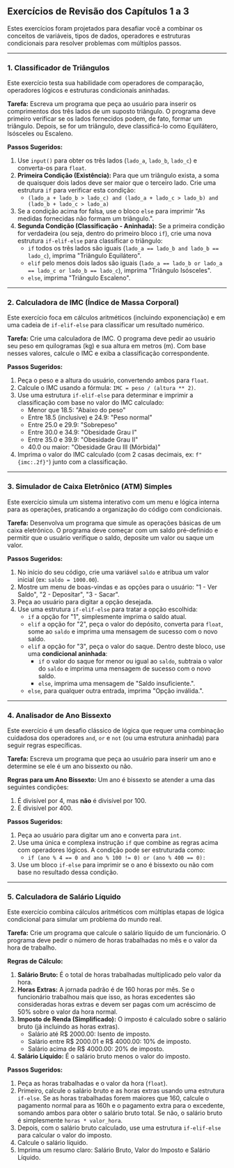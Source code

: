 ## Exercícios de Revisão dos Capítulos 1 a 3

Estes exercícios foram projetados para desafiar você a combinar os conceitos de variáveis, tipos de dados, operadores e estruturas condicionais para resolver problemas com múltiplos passos.

---

### 1. Classificador de Triângulos

Este exercício testa sua habilidade com operadores de comparação, operadores lógicos e estruturas condicionais aninhadas.

**Tarefa:**
Escreva um programa que peça ao usuário para inserir os comprimentos dos três lados de um suposto triângulo. O programa deve primeiro verificar se os lados fornecidos podem, de fato, formar um triângulo. Depois, se for um triângulo, deve classificá-lo como Equilátero, Isósceles ou Escaleno.

**Passos Sugeridos:**
1.  Use `input()` para obter os três lados (`lado_a`, `lado_b`, `lado_c`) e converta-os para `float`.
2.  **Primeira Condição (Existência):** Para que um triângulo exista, a soma de quaisquer dois lados deve ser maior que o terceiro lado. Crie uma estrutura `if` para verificar esta condição:
    * `(lado_a + lado_b > lado_c) and (lado_a + lado_c > lado_b) and (lado_b + lado_c > lado_a)`
3.  Se a condição acima for falsa, use o bloco `else` para imprimir "As medidas fornecidas não formam um triângulo.".
4.  **Segunda Condição (Classificação - Aninhada):** Se a primeira condição for verdadeira (ou seja, dentro do primeiro bloco `if`), crie uma nova estrutura `if-elif-else` para classificar o triângulo:
    * `if` todos os três lados são iguais (`lado_a == lado_b and lado_b == lado_c`), imprima "Triângulo Equilátero".
    * `elif` pelo menos dois lados são iguais (`lado_a == lado_b or lado_a == lado_c or lado_b == lado_c`), imprima "Triângulo Isósceles".
    * `else`, imprima "Triângulo Escaleno".

---

### 2. Calculadora de IMC (Índice de Massa Corporal)

Este exercício foca em cálculos aritméticos (incluindo exponenciação) e em uma cadeia de `if-elif-else` para classificar um resultado numérico.

**Tarefa:**
Crie uma calculadora de IMC. O programa deve pedir ao usuário seu peso em quilogramas (kg) e sua altura em metros (m). Com base nesses valores, calcule o IMC e exiba a classificação correspondente.

**Passos Sugeridos:**
1.  Peça o peso e a altura do usuário, convertendo ambos para `float`.
2.  Calcule o IMC usando a fórmula: `IMC = peso / (altura ** 2)`.
3.  Use uma estrutura `if-elif-else` para determinar e imprimir a classificação com base no valor do IMC calculado:
    * Menor que 18.5: "Abaixo do peso"
    * Entre 18.5 (inclusive) e 24.9: "Peso normal"
    * Entre 25.0 e 29.9: "Sobrepeso"
    * Entre 30.0 e 34.9: "Obesidade Grau I"
    * Entre 35.0 e 39.9: "Obesidade Grau II"
    * 40.0 ou maior: "Obesidade Grau III (Mórbida)"
4.  Imprima o valor do IMC calculado (com 2 casas decimais, ex: `f"{imc:.2f}"`) junto com a classificação.

---

### 3. Simulador de Caixa Eletrônico (ATM) Simples

Este exercício simula um sistema interativo com um menu e lógica interna para as operações, praticando a organização do código com condicionais.

**Tarefa:**
Desenvolva um programa que simule as operações básicas de um caixa eletrônico. O programa deve começar com um saldo pré-definido e permitir que o usuário verifique o saldo, deposite um valor ou saque um valor.

**Passos Sugeridos:**
1.  No início do seu código, crie uma variável `saldo` e atribua um valor inicial (ex: `saldo = 1000.00`).
2.  Mostre um menu de boas-vindas e as opções para o usuário: "1 - Ver Saldo", "2 - Depositar", "3 - Sacar".
3.  Peça ao usuário para digitar a opção desejada.
4.  Use uma estrutura `if-elif-else` para tratar a opção escolhida:
    * `if` a opção for "1", simplesmente imprima o saldo atual.
    * `elif` a opção for "2", peça o valor do depósito, converta para `float`, some ao `saldo` e imprima uma mensagem de sucesso com o novo saldo.
    * `elif` a opção for "3", peça o valor do saque. Dentro deste bloco, use uma **condicional aninhada**:
        * `if` o valor do saque for menor ou igual ao `saldo`, subtraia o valor do `saldo` e imprima uma mensagem de sucesso com o novo saldo.
        * `else`, imprima uma mensagem de "Saldo insuficiente.".
    * `else`, para qualquer outra entrada, imprima "Opção inválida.".

---

### 4. Analisador de Ano Bissexto

Este exercício é um desafio clássico de lógica que requer uma combinação cuidadosa dos operadores `and`, `or` e `not` (ou uma estrutura aninhada) para seguir regras específicas.

**Tarefa:**
Escreva um programa que peça ao usuário para inserir um ano e determine se ele é um ano bissexto ou não.

**Regras para um Ano Bissexto:**
Um ano é bissexto se atender a uma das seguintes condições:
1.  É divisível por 4, mas **não** é divisível por 100.
2.  É divisível por 400.

**Passos Sugeridos:**
1.  Peça ao usuário para digitar um ano e converta para `int`.
2.  Use uma única e complexa instrução `if` que combine as regras acima com operadores lógicos. A condição pode ser estruturada como:
    * `if (ano % 4 == 0 and ano % 100 != 0) or (ano % 400 == 0):`
3.  Use um bloco `if-else` para imprimir se o ano é bissexto ou não com base no resultado dessa condição.

---

### 5. Calculadora de Salário Líquido

Este exercício combina cálculos aritméticos com múltiplas etapas de lógica condicional para simular um problema do mundo real.

**Tarefa:**
Crie um programa que calcule o salário líquido de um funcionário. O programa deve pedir o número de horas trabalhadas no mês e o valor da hora de trabalho.

**Regras de Cálculo:**
1.  **Salário Bruto:** É o total de horas trabalhadas multiplicado pelo valor da hora.
2.  **Horas Extras:** A jornada padrão é de 160 horas por mês. Se o funcionário trabalhou mais que isso, as horas excedentes são consideradas horas extras e devem ser pagas com um acréscimo de 50% sobre o valor da hora normal.
3.  **Imposto de Renda (Simplificado):** O imposto é calculado sobre o salário bruto (já incluindo as horas extras).
    * Salário até R$ 2000.00: Isento de imposto.
    * Salário entre R$ 2000.01 e R$ 4000.00: 10% de imposto.
    * Salário acima de R$ 4000.00: 20% de imposto.
4.  **Salário Líquido:** É o salário bruto menos o valor do imposto.

**Passos Sugeridos:**
1.  Peça as horas trabalhadas e o valor da hora (`float`).
2.  Primeiro, calcule o salário bruto e as horas extras usando uma estrutura `if-else`. Se as horas trabalhadas forem maiores que 160, calcule o pagamento normal para as 160h e o pagamento extra para o excedente, somando ambos para obter o salário bruto total. Se não, o salário bruto é simplesmente `horas * valor_hora`.
3.  Depois, com o salário bruto calculado, use uma estrutura `if-elif-else` para calcular o valor do imposto.
4.  Calcule o salário líquido.
5.  Imprima um resumo claro: Salário Bruto, Valor do Imposto e Salário Líquido.
